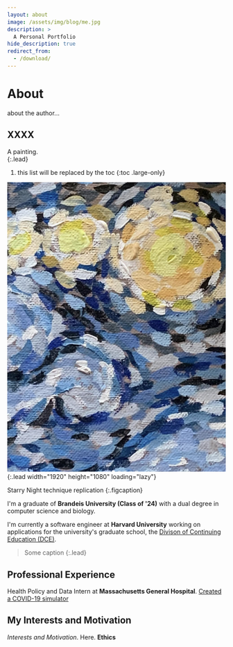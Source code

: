 ```yaml
---
layout: about
image: /assets/img/blog/me.jpg
description: >
  A Personal Portfolio
hide_description: true
redirect_from:
  - /download/
---
```


# About

<!--author-->
about the author...

## XXXX

A painting.  
{:.lead}

1. this list will be replaced by the toc
{:toc .large-only}

![Screenshot](/assets/img/personal.jpg){:.lead width="1920" height="1080" loading="lazy"}

Starry Night technique replication 
{:.figcaption}

I'm a graduate of **Brandeis University (Class of '24)** with a dual degree in computer science and biology.

I'm currently a software engineer at **Harvard University** working on applications for the university's graduate school, the [Divison of Continuing Education (DCE)](https://dce.harvard.edu/). 

> Some caption
{:.lead}

## Professional Experience 

Health Policy and Data Intern at **Massachusetts General Hospital**. [Created a COVID-19 simulator](https://www.covid19sim.org/)

## My Interests and Motivation 

_Interests and Motivation_. Here. **Ethics**


<!-- Code blocks can have a filename and a caption.
{:.figcaption} -->
